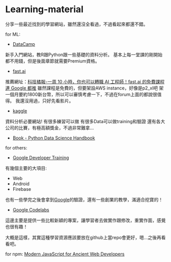 # Learning-material

分享一些最近找到的學習網站，雖然還沒全看過，不過看起來都還不錯。

for ML:

- [DataCamp](https://campus.datacamp.com)

新手入門網站，教R跟Python跟一些基礎的資料分析。
基本上每一堂課的剛開始都不用錢，但是後面章節就需要Premium資格。

- [fast.ai](http://course.fast.ai/)

推薦網址：[科技橘報-一周 10 小時，你也可以轉職 AI 工程師！fast.ai 的免費課程連 Google 都推](https://buzzorange.com/techorange/2017/03/22/freeailesson/)
雖然課程是免費的，但要架設AWS instance，好像是p2_xl吧
架一個月要約1800新台幣，所以可以審慎考慮一下，不過在forum上面的都說很值得。
我還沒用過，只好先看影片。

- [kaggle](https://www.kaggle.com/)

資料分析必要網站! 有很多練習可以做
有很多Data可以做training和驗證
還有各大公司的比賽，有極高額獎金，不過非常難拿...

- [Book - Python Data Science Handbook](https://github.com/jakevdp/PythonDataScienceHandbook)

for others:

- [Google Developer Training](https://developers.google.com/training/)

有幾個主要的大項目:
- Web
- Android
- Firebase

也有一些學完之後會拿到[Google](google.com)的驗證，還有一些創業的教學，滿適合挖寶的！

- [Google Codelabs](https://codelabs.developers.google.com/)

這邊主要是提供一些比較新穎的專案，讓學習者去做實作跟修改，重實作面，感覺也很有趣！

大概是這樣，其實這種學習資源應該要放在github上當repo會更好，嗯...之後再看看吧。

for npm:
[Modern JavaScript for Ancient Web Developers](https://trackchanges.postlight.com/modern-javascript-for-ancient-web-developers-58e7cae050f9#.guc2jwo5i)
